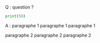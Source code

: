 
Q : question ? 

```python
print(50)
```

A : 
paragraphe 1
paragraphe 1
paragraphe 1

paragraphe 2
paragraphe 2
paragraphe 2
